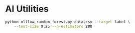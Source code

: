 # AI Utilities


```bash
python mlflow_random_forest.py data.csv --target label \
    --test-size 0.25 --n-estimators 200

